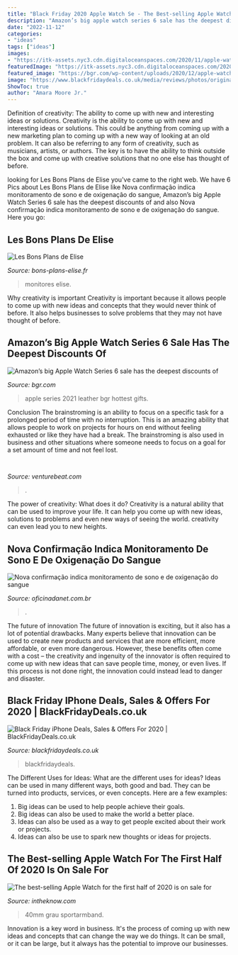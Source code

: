 ```yaml
---
title: "Black Friday 2020 Apple Watch Se - The Best-selling Apple Watch For The First Half Of 2020 Is On Sale For"
description: "Amazon’s big apple watch series 6 sale has the deepest discounts of"
date: "2022-11-12"
categories:
- "ideas"
tags: ["ideas"]
images:
- "https://itk-assets.nyc3.cdn.digitaloceanspaces.com/2020/11/apple-watch-series-6-1008x1024.jpg"
featuredImage: "https://itk-assets.nyc3.cdn.digitaloceanspaces.com/2020/11/apple-watch-series-6-1008x1024.jpg"
featured_image: "https://bgr.com/wp-content/uploads/2020/12/apple-watch.jpg?quality=70&amp;strip=all"
image: "https://www.blackfridaydeals.co.uk/media/reviews/photos/original/9b/15/10/Screenshot202020-11-1320at20190641-2-1605294510.png"
ShowToc: true
author: "Amara Moore Jr."
---
```



Definition of creativity: The ability to come up with new and interesting ideas or solutions.
Creativity is the ability to come up with new and interesting ideas or solutions. This could be anything from coming up with a new marketing plan to coming up with a new way of looking at an old problem. It can also be referring to any form of creativity, such as musicians, artists, or authors. The key is to have the ability to think outside the box and come up with creative solutions that no one else has thought of before.

	

		
looking for Les Bons Plans de Elise you've came to the right web. We have 6 Pics about Les Bons Plans de Elise like Nova confirmação indica monitoramento de sono e de oxigenação do sangue, Amazon’s big Apple Watch Series 6 sale has the deepest discounts of and also Nova confirmação indica monitoramento de sono e de oxigenação do sangue. Here you go:
		
    
## Les Bons Plans De Elise

<img loading=lazy src="https://www.bons-plans-elise.fr/wp-content/uploads/2020/12/hp32.jpg" onerror="this.onerror=null;this.src='https://tse4.mm.bing.net/th?id=OIP._VgNNRehimgH82wK1fjAsAHaE9&amp;pid=15.1';" alt="Les Bons Plans de Elise">

_Source: bons-plans-elise.fr_

>monitores elise. 

	

Why creativity is important
Creativity is important because it allows people to come up with new ideas and concepts that they would never think of before. It also helps businesses to solve problems that they may not have thought of before.

    
## Amazon’s Big Apple Watch Series 6 Sale Has The Deepest Discounts Of

<img loading=lazy src="https://bgr.com/wp-content/uploads/2020/12/apple-watch.jpg?quality=70&amp;strip=all" onerror="this.onerror=null;this.src='https://tse1.mm.bing.net/th?id=OIP.r7wMZR4kl4M12lTjuP2fKgHaE5&amp;pid=15.1';" alt="Amazon’s big Apple Watch Series 6 sale has the deepest discounts of">

_Source: bgr.com_

>apple series 2021 leather bgr hottest gifts. 

	

Conclusion
The brainstroming is an ability to focus on a specific task for a prolonged period of time with no interruption. This is an amazing ability that allows people to work on projects for hours on end without feeling exhausted or like they have had a break. The brainstroming is also used in business and other situations where someone needs to focus on a goal for a set amount of time and not feel lost.

    
## 

<img loading=lazy src="https://venturebeat.com/wp-content/uploads/2018/02/img_0042.jpg?w=800" onerror="this.onerror=null;this.src='https://tse4.mm.bing.net/th?id=OIP.7zOqJHafBM--n6fC0dZm-wHaEK&amp;pid=15.1';" alt="">

_Source: venturebeat.com_

>. 

	

The power of creativity: What does it do?
Creativity is a natural ability that can be used to improve your life. It can help you come up with new ideas, solutions to problems and even new ways of seeing the world. creativity can even lead you to new heights.

    
## Nova Confirmação Indica Monitoramento De Sono E De Oxigenação Do Sangue

<img loading=lazy src="https://www.oficinadanet.com.br/imagens/post/30416/applewatch.png" onerror="this.onerror=null;this.src='https://tse2.mm.bing.net/th?id=OIP.5GRy3QL4kMxIksXG2K2xoAHaEK&amp;pid=15.1';" alt="Nova confirmação indica monitoramento de sono e de oxigenação do sangue">

_Source: oficinadanet.com.br_

>. 

	

The future of innovation
The future of innovation is exciting, but it also has a lot of potential drawbacks. Many experts believe that innovation can be used to create new products and services that are more efficient, more affordable, or even more dangerous. However, these benefits often come with a cost – the creativity and ingenuity of the innovator is often required to come up with new ideas that can save people time, money, or even lives. If this process is not done right, the innovation could instead lead to danger and disaster.

    
## Black Friday IPhone Deals, Sales &amp; Offers For 2020 | BlackFridayDeals.co.uk

<img loading=lazy src="https://www.blackfridaydeals.co.uk/media/reviews/photos/original/9b/15/10/Screenshot202020-11-1320at20190641-2-1605294510.png" onerror="this.onerror=null;this.src='https://tse3.mm.bing.net/th?id=OIP.lmvDJAVWKQOVgTHRe5uyhgHaEm&amp;pid=15.1';" alt="Black Friday iPhone Deals, Sales &amp; Offers For 2020 | BlackFridayDeals.co.uk">

_Source: blackfridaydeals.co.uk_

>blackfridaydeals. 

	

The Different Uses for Ideas: What are the different uses for ideas?
Ideas can be used in many different ways, both good and bad. They can be turned into products, services, or even concepts. Here are a few examples:
1. Big ideas can be used to help people achieve their goals. 
2. Big ideas can also be used to make the world a better place. 
3. Ideas can also be used as a way to get people excited about their work or projects. 
4. Ideas can also be use to spark new thoughts or ideas for projects.

    
## The Best-selling Apple Watch For The First Half Of 2020 Is On Sale For

<img loading=lazy src="https://itk-assets.nyc3.cdn.digitaloceanspaces.com/2020/11/apple-watch-series-6-1008x1024.jpg" onerror="this.onerror=null;this.src='https://tse1.mm.bing.net/th?id=OIP.FyQ_8tNEWZyLSbYl2EXsnwHaHh&amp;pid=15.1';" alt="The best-selling Apple Watch for the first half of 2020 is on sale for">

_Source: intheknow.com_

>40mm grau sportarmband. 

	

Innovation is a key word in business. It's the process of coming up with new ideas and concepts that can change the way we do things. It can be small, or it can be large, but it always has the potential to improve our businesses.

